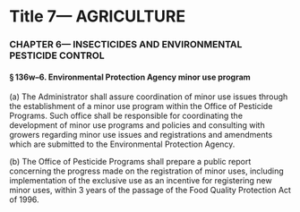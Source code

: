
# Title 7— AGRICULTURE
### CHAPTER 6— INSECTICIDES AND ENVIRONMENTAL PESTICIDE CONTROL
#### § 136w–6. Environmental Protection Agency minor use program

(a) The Administrator shall assure coordination of minor use issues through the establishment of a minor use program within the Office of Pesticide Programs. Such office shall be responsible for coordinating the development of minor use programs and policies and consulting with growers regarding minor use issues and registrations and amendments which are submitted to the Environmental Protection Agency.

(b) The Office of Pesticide Programs shall prepare a public report concerning the progress made on the registration of minor uses, including implementation of the exclusive use as an incentive for registering new minor uses, within 3 years of the passage of the Food Quality Protection Act of 1996.
